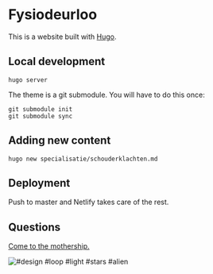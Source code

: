 # Fysiodeurloo

This is a website built with [Hugo](https://gohugo.io/).

## Local development

```
hugo server
```

The theme is a git submodule. You will have to do this once:

```
git submodule init
git submodule sync
```

## Adding new content

```
hugo new specialisatie/schouderklachten.md
```

## Deployment

Push to master and Netlify takes care of the rest.

## Questions

[Come to the mothership.](https://www.spacebabies.nl/)

![#design #loop #light #stars #alien](https://media2.giphy.com/media/26BoCVdjSJOWT0Fpu/giphy.gif)
